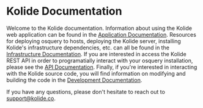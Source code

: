 # Kolide Documentation

Welcome to the Kolide documentation. Information about using the Kolide web application can be found in the [Application Documentation](./application/README.md). Resources for deploying osquery to hosts, deploying the Kolide server, installing Kolide's infrastructure dependencies, etc. can all be found in the [Infrastructure Documentation](./infrastructure/README.md). If you are interested in access the Kolide REST API in order to programatially interact with your osquery installation, please see the [API Documentation](./api/README.md). Finally, if you're interested in interacting with the Kolide source code, you will find information on modifying and building the code in the [Development Documentation](./development/README.md).

If you have any questions, please don't hesitate to reach out to [support@kolide.co](mailto:support@kolide.co).
